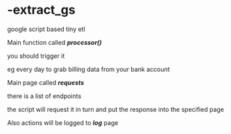 # -extract_gs
google script based tiny etl


Main function called ***processor()***

you should trigger it

eg every day to grab billing data from your bank account


Main page called ***requests***

there is a list of endpoints

the script will request it in turn and put the response into the specified page


Also actions will be logged to ***log*** page
